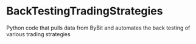 # BackTestingTradingStrategies
Python code that pulls data from ByBit and automates the back testing of various trading strategies
